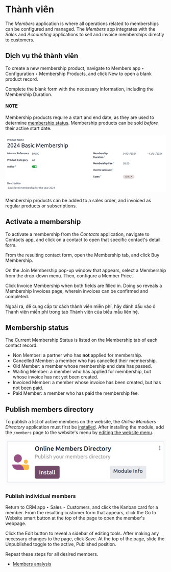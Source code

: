 # Thành viên

The *Members* application is where all operations related to memberships can be configured and
managed. The *Members* app integrates with the *Sales* and *Accounting* applications to sell and
invoice memberships directly to customers.

## Dịch vụ thẻ thành viên

To create a new membership product, navigate to Members app ‣ Configuration ‣
Membership Products, and click New to open a blank product record.

Complete the blank form with the necessary information, including the Membership
Duration.

#### NOTE
Membership products require a start and end date, as they are used to determine [membership
status](#sales-membership-status). Membership products can be sold *before* their active start
date.

![A new membership product in the members app.](../../_images/membership-product.png)

Membership products can be added to a sales order, and invoiced as regular products or
subscriptions.

## Activate a membership

To activate a membership from the *Contacts* application, navigate to Contacts app,
and click on a contact to open that specific contact's detail form.

From the resulting contact form, open the Membership tab, and click Buy
Membership.

On the Join Membership pop-up window that appears, select a Membership from
the drop-down menu. Then, configure a Member Price.

Click Invoice Membership when both fields are filled in. Doing so reveals a
Membership Invoices page, wherein invoices can be confirmed and completed.

Ngoài ra, để cung cấp tư cách thành viên miễn phí, hãy đánh dấu vào ô Thành viên miễn phí trong tab Thành viên của biểu mẫu liên hệ.

<a id="sales-membership-status"></a>

## Membership status

The Current Membership Status is listed on the Membership tab of each
contact record:

- Non Member: a partner who has **not** applied for membership.
- Cancelled Member: a member who has cancelled their membership.
- Old Member: a member whose membership end date has passed.
- Waiting Member: a member who has applied for membership, but whose invoice has not
  yet been created.
- Invoiced Member: a member whose invoice has been created, but has not been paid.
- Paid Member: a member who has paid the membership fee.

## Publish members directory

To publish a list of active members on the website, the *Online Members Directory* application must
first be [installed](../general/apps_modules.md#general-install). After installing the module, add the `/members` page to
the website's menu by [editing the website menu](../websites/website/pages/menus.md).

![The Online Members directory module in Odoo.](../../_images/membership-directory-app.png)

### Publish individual members

Return to CRM app ‣ Sales ‣ Customers, and click the Kanban card for a member.
From the resulting customer form that appears, click the Go to Website smart button at
the top of the page to open the member's webpage.

Click the <i class="fa fa-pencil"></i> Edit button to reveal a sidebar of editing tools. After
making any necessary changes to the page, click Save. At the top of the page, slide the
Unpublished toggle to the active, Published position.

Repeat these steps for all desired members.

* [Members analysis](members/members_analysis.md)
